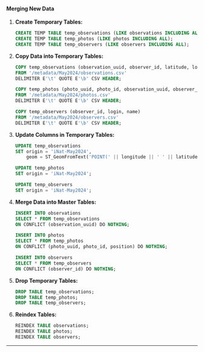 #### Merging New Data

1. **Create Temporary Tables:**
   ```sql
   CREATE TEMP TABLE temp_observations (LIKE observations INCLUDING ALL);
   CREATE TEMP TABLE temp_photos (LIKE photos INCLUDING ALL);
   CREATE TEMP TABLE temp_observers (LIKE observers INCLUDING ALL);
   ```

2. **Copy Data into Temporary Tables:**
   ```sql
   COPY temp_observations (observation_uuid, observer_id, latitude, longitude, positional_accuracy, taxon_id, quality_grade, observed_on)
   FROM '/metadata/May2024/observations.csv'
   DELIMITER E'\t' QUOTE E'\b' CSV HEADER;

   COPY temp_photos (photo_uuid, photo_id, observation_uuid, observer_id, extension, license, width, height, position)
   FROM '/metadata/May2024/photos.csv'
   DELIMITER E'\t' QUOTE E'\b' CSV HEADER;

   COPY temp_observers (observer_id, login, name)
   FROM '/metadata/May2024/observers.csv'
   DELIMITER E'\t' QUOTE E'\b' CSV HEADER;
   ```

3. **Update Columns in Temporary Tables:**
   ```sql
   UPDATE temp_observations
   SET origin = 'iNat-May2024',
       geom = ST_GeomFromText('POINT(' || longitude || ' ' || latitude || ')', 4326);

   UPDATE temp_photos
   SET origin = 'iNat-May2024';

   UPDATE temp_observers
   SET origin = 'iNat-May2024';
   ```

4. **Merge Data into Master Tables:**
   ```sql
   INSERT INTO observations
   SELECT * FROM temp_observations
   ON CONFLICT (observation_uuid) DO NOTHING;

   INSERT INTO photos
   SELECT * FROM temp_photos
   ON CONFLICT (photo_uuid, photo_id, position) DO NOTHING;

   INSERT INTO observers
   SELECT * FROM temp_observers
   ON CONFLICT (observer_id) DO NOTHING;
   ```

5. **Drop Temporary Tables:**
   ```sql
   DROP TABLE temp_observations;
   DROP TABLE temp_photos;
   DROP TABLE temp_observers;
   ```

6. **Reindex Tables:**
   ```sql
   REINDEX TABLE observations;
   REINDEX TABLE photos;
   REINDEX TABLE observers;
   ```

---
